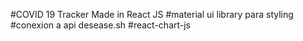 #COVID 19 Tracker Made in React JS
#material ui library para styling
#conexion a api desease.sh 
#react-chart-js
